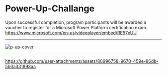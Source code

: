 # Power-Up-Challange
Upon successful completion, program participants will be awarded a voucher to register for a Microsoft Power Platform certification exam.
https://www.microsoft.com/en-us/videoplayer/embed/RE57xUU
_____________________________________________________________________________________
![p-up-cover](https://github.com/user-attachments/assets/8dfe8d92-a056-4b3b-a16e-ad3377a1b845)
_____________________________________________________________________________________

https://github.com/user-attachments/assets/80996758-9670-459e-86db-5b0a331898aa

